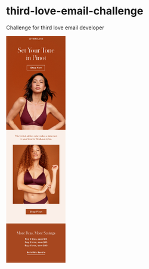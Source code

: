 # third-love-email-challenge
Challenge for third love email developer

![alt text](https://github.com/agusaliaga/third-love-email-challenge/blob/master/tl1.png)

